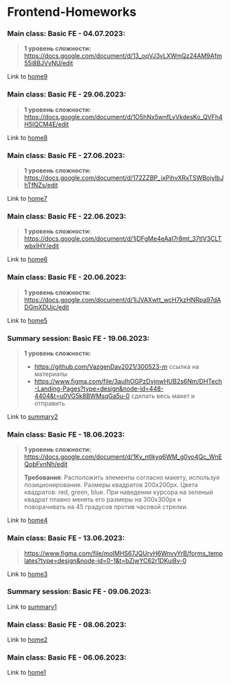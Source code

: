 # Frontend-Homeworks

### Main class: Basic FE - 04.07.2023:
>**1 уровень сложности:** https://docs.google.com/document/d/13_oqVJ3vLXWmQz24AM9Afm55i8BJVvNU/edit

Link to [home9](https://github.com/nosetr/fe_homeworks/tree/b174b138c99f8de4065431c1e0333193bca76456/home_9)

### Main class: Basic FE - 29.06.2023:
>**1 уровень сложности:** https://docs.google.com/document/d/1O5hNx5wnfLvVkdesKo_QVFh4H5IQCM4E/edit

Link to [home8](https://github.com/nosetr/fe_homeworks/tree/4ac8cc73ab4863763131e16f341ff05901996bc4/home_8)

### Main class: Basic FE - 27.06.2023:
>**1 уровень сложности:** https://docs.google.com/document/d/172ZZBP_jxPihvXRxTSWBoiyIbJhTfNZs/edit

Link to [home7](https://github.com/nosetr/fe_homeworks/tree/fd8286c3efb36772784880297850ec9ae3df1bdf/home_7)

### Main class: Basic FE - 22.06.2023:
>**1 уровень сложности:** https://docs.google.com/document/d/1jDFgMe4eAaI7r8mt_37tlV3CLTwbxlHY/edit

Link to [home6](https://github.com/nosetr/fe_homeworks/tree/6bafa699995ca1568e79654dc7ae5ba28a563113/home_6)

### Main class: Basic FE - 20.06.2023:
>**1 уровень сложности:** https://docs.google.com/document/d/1lJVAXwtt_wcH7kzHNRpa97dADGmXDUjc/edit

Link to [home5](https://github.com/nosetr/fe_homeworks/tree/6faa9c0d7a666c19ae3df582c6948bc6bfec637a/home_5)

### Summary session: Basic FE - 19.06.2023:
>**1 уровень сложности:**
>- https://github.com/VazgenDav2021/300523-m ссылка на материалы
>- https://www.figma.com/file/3auIhOGPzDvjnwHUB2s6Nm/DHTech-Landing-Pages?type=design&node-id=448-4404&t=u0VG5k8BWMsqGa5u-0 сделать весь макет и отправить

Link to [summary2](https://github.com/nosetr/fe_homeworks/tree/817195281aca380422bd24f628886835b049f92a/summary_2)

### Main class: Basic FE - 18.06.2023:
>**1 уровень сложности:** https://docs.google.com/document/d/1Kv_ntIkyq6WM_g0vo4Qc_WnEQobFvnNh/edit
>
>**Требования**:
Расположить элементы согласно макету, используя позиционирование.
Размеры квадратов 200х200px.
Цвета квадратов: red, green, blue.
При наведении курсора на зеленый квадрат плавно менять его размеры на 300х300px и поворачивать на 45 градусов против часовой стрелки.

Link to [home4](https://github.com/nosetr/fe_homeworks/tree/a286f0229bf1af741759e24344881d0bff649427/home_4)

### Main class: Basic FE - 13.06.2023:
>https://www.figma.com/file/moIMHS67JQUrvH6WnvvYrB/forms_templates?type=design&node-id=0-1&t=bZjwYC62r1DKui8v-0

Link to [home3](https://github.com/nosetr/fe_homeworks/tree/cc00f13ecbd8c286b67b317ba649d361ef6951fe/home_3)

### Summary session: Basic FE - 09.06.2023:
Link to [summary1](https://github.com/nosetr/fe_homeworks/tree/cc00f13ecbd8c286b67b317ba649d361ef6951fe/summary_1)

### Main class: Basic FE - 08.06.2023: 
Link to [home2](https://github.com/nosetr/fe_homeworks/tree/cc00f13ecbd8c286b67b317ba649d361ef6951fe/home_2)

### Main class: Basic FE - 06.06.2023:
Link to [home1](https://github.com/nosetr/fe_homeworks/tree/cc00f13ecbd8c286b67b317ba649d361ef6951fe/home_1)
